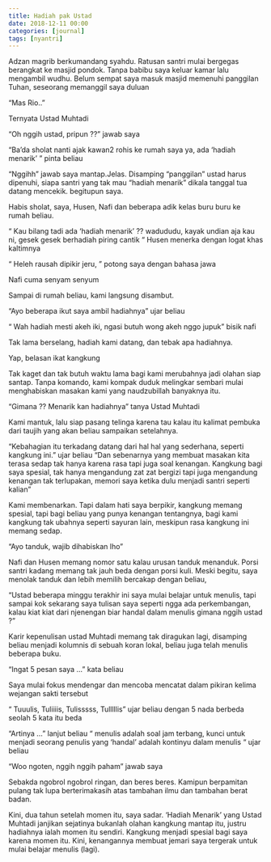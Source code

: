 ```yaml
---
title: Hadiah pak Ustad
date: 2018-12-11 00:00
categories: [journal]
tags: [nyantri]
---
```


Adzan magrib berkumandang syahdu. Ratusan santri mulai bergegas berangkat ke masjid pondok. Tanpa babibu saya keluar kamar lalu mengambil wudhu. Belum sempat saya masuk masjid memenuhi panggilan Tuhan, seseorang memanggil saya duluan

“Mas Rio..”

Ternyata Ustad Muhtadi

“Oh nggih ustad, pripun ??” jawab saya

“Ba’da sholat nanti ajak kawan2 rohis ke rumah saya ya, ada ‘hadiah menarik’ ” pinta beliau

“Nggihh” jawab saya mantap.Jelas. Disamping “panggilan” ustad harus dipenuhi, siapa santri yang tak mau “hadiah menarik” dikala tanggal tua datang mencekik. begitupun saya.

Habis sholat, saya, Husen, Nafi dan beberapa adik kelas buru buru ke rumah beliau.

“ Kau bilang tadi ada ‘hadiah menarik’ ?? wadududu, kayak undian aja kau ni, gesek gesek berhadiah piring cantik “ Husen menerka dengan logat khas kaltimnya

“ Heleh rausah dipikir jeru, ” potong saya dengan bahasa jawa

Nafi cuma senyam senyum

Sampai di rumah beliau, kami langsung disambut.

“Ayo beberapa ikut saya ambil hadiahnya” ujar beliau

“ Wah hadiah mesti akeh iki, ngasi butuh wong akeh nggo jupuk” bisik nafi

Tak lama berselang, hadiah kami datang, dan tebak apa hadiahnya.

Yap, belasan ikat kangkung

Tak kaget dan tak butuh waktu lama bagi kami merubahnya jadi olahan siap santap. Tanpa komando, kami kompak duduk melingkar sembari mulai menghabiskan masakan kami yang naudzubillah banyaknya itu.

“Gimana ?? Menarik kan hadiahnya” tanya Ustad Muhtadi

Kami mantuk, lalu siap pasang telinga karena tau kalau itu kalimat pembuka dari taujih yang akan beliau sampaikan setelahnya.

“Kebahagian itu terkadang datang dari hal hal yang sederhana, seperti kangkung ini.” ujar beliau “Dan sebenarnya yang membuat masakan kita terasa sedap tak hanya karena rasa tapi juga soal kenangan. Kangkung bagi saya spesial, tak hanya mengandung zat zat bergizi tapi juga mengandung kenangan tak terlupakan, memori saya ketika dulu menjadi santri seperti kalian”

Kami membenarkan. Tapi dalam hati saya berpikir, kangkung memang spesial, tapi bagi beliau yang punya kenangan tentangnya, bagi kami kangkung tak ubahnya seperti sayuran lain, meskipun rasa kangkung ini memang sedap.

“Ayo tanduk, wajib dihabiskan lho”


Nafi dan Husen memang nomor satu kalau urusan tanduk menanduk. Porsi santri kadang memang tak jauh beda dengan porsi kuli. Meski begitu, saya menolak tanduk dan lebih memilih bercakap dengan beliau,

“Ustad beberapa minggu terakhir ini saya mulai belajar untuk menulis, tapi sampai kok sekarang saya tulisan saya seperti ngga ada perkembangan, kalau kiat kiat dari njenengan biar handal dalam menulis gimana nggih ustad ?”

Karir kepenulisan ustad Muhtadi memang tak diragukan lagi, disamping beliau menjadi kolumnis di sebuah koran lokal, beliau juga telah menulis beberapa buku.

“Ingat 5 pesan saya …” kata beliau

Saya mulai fokus mendengar dan mencoba mencatat dalam pikiran kelima wejangan sakti tersebut

“ Tuuulis, Tuliiiis, Tulisssss, Tulllllis” ujar beliau dengan 5 nada berbeda seolah 5 kata itu beda

“Artinya …” lanjut beliau “ menulis adalah soal jam terbang, kunci untuk menjadi seorang penulis yang ‘handal’ adalah kontinyu dalam menulis “ ujar beliau

“Woo ngoten, nggih nggih paham” jawab saya

Sebakda ngobrol ngobrol ringan, dan beres beres. Kamipun berpamitan pulang tak lupa berterimakasih atas tambahan ilmu dan tambahan berat badan.

Kini, dua tahun setelah momen itu, saya sadar. ‘Hadiah Menarik’ yang Ustad Muhtadi janjikan sejatinya bukanlah olahan kangkung mantap itu, justru hadiahnya ialah momen itu sendiri. Kangkung menjadi spesial bagi saya karena momen itu. Kini, kenangannya membuat jemari saya tergerak untuk mulai belajar menulis (lagi).